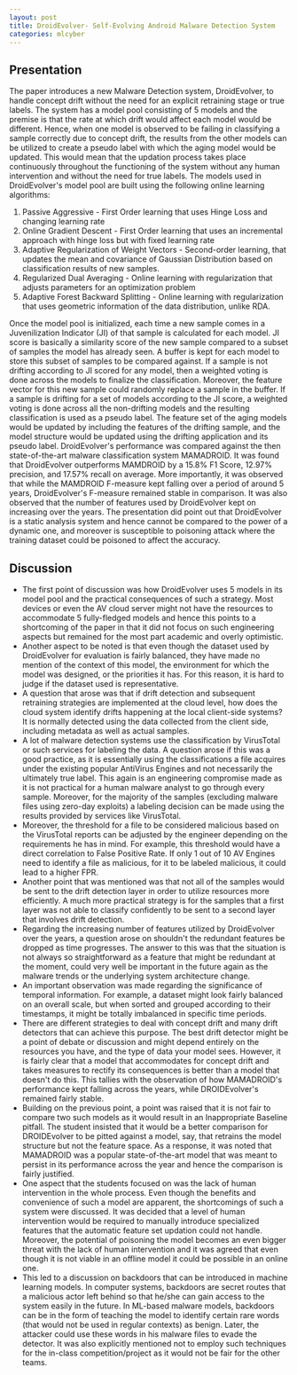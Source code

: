 ```yaml
---
layout: post
title: DroidEvolver- Self-Evolving Android Malware Detection System
categories: mlcyber
---
```


## Presentation
The paper introduces a new Malware Detection system, DroidEvolver, to handle concept drift without the need for an explicit retraining stage or true labels. The system has a model pool consisting of 5 models and the premise is that the rate at which drift would affect each model would be different. Hence, when one model is observed to be failing in classifying a sample correctly due to concept drift, the results from the other models can be utilized to create a pseudo label with which the aging model would be updated. This would mean that the updation process takes place continuously throughout the functioning of the system without any human intervention and without the need for true labels. The models used in DroidEvolver's model pool are built using the following online learning algorithms:
1. Passive Aggressive - First Order learning that uses Hinge Loss and changing learning rate
2. Online Gradient Descent - First Order learning that uses an incremental approach with hinge loss but with fixed learning rate
3. Adaptive Regularization of Weight Vectors - Second-order learning, that updates the mean and covariance of Gaussian Distribution based on classification results of new samples. 
4. Regularized Dual Averaging - Online learning with regularization that adjusts parameters for an optimization problem
5. Adaptive Forest Backward Splitting - Online learning with regularization that uses geometric information of the data distribution, unlike RDA.

Once the model pool is initialized, each time a new sample comes in a Juvenilization Indicator (JI) of that sample is calculated for each model. JI score is basically a similarity score of the new sample compared to a subset of samples the model has already seen. A buffer is kept for each model to store this subset of samples to be compared against. 
If a sample is not drifting according to JI scored for any model, then a weighted voting is done across the models to finalize the classification. Moreover, the feature vector for this new sample could randomly replace a sample in the buffer.
If a sample is drifting for a set of models according to the JI score, a weighted voting is done across all the non-drifting models and the resulting classification is used as a pseudo label. The feature set of the aging models would be updated by including the features of the drifting sample, and the model structure would be updated using the drifting application and its pseudo label.
DroidEvolver's performance was compared against the then state-of-the-art malware classification system MAMADROID. It was found that DroidEvolver outperforms MAMDROID by a 15.8% F1 Score, 12.97% precision, and 17.57% recall on average. More importantly, it was observed that while the MAMDROID F-measure kept falling over a period of around 5 years, DroidEvolver's F-measure remained stable in comparison. It was also observed that the number of features used by DroidEvolver kept on increasing over the years. 
The presentation did point out that DroidEvolver is a static analysis system and hence cannot be compared to the power of a dynamic one, and moreover is susceptible to poisoning attack where the training dataset could be poisoned to affect the accuracy.

## Discussion

* The first point of discussion was how DroidEvolver uses 5 models in its model pool and the practical consequences of such a strategy. Most devices or even the AV cloud server might not have the resources to accommodate 5 fully-fledged models and hence this points to a shortcoming of the paper in that it did not focus on such engineering aspects but remained for the most part academic and overly optimistic. 
* Another aspect to be noted is that even though the dataset used by DroidEvolver for evaluation is fairly balanced, they have made no mention of the context of this model, the environment for which the model was designed, or the priorities it has. For this reason, it is hard to judge if the dataset used is representative.
* A question that arose was that if drift detection and subsequent retraining strategies are implemented at the cloud level, how does the cloud system identify drifts happening at the local client-side systems? It is normally detected using the data collected from the client side, including metadata as well as actual samples.
* A lot of malware detection systems use the classification by VirusTotal or such services for labeling the data. A question arose if this was a good practice, as it is essentially using the classifications a file acquires under the existing popular AntiVirus Engines and not necessarily the ultimately true label. This again is an engineering compromise made as it is not practical for a human malware analyst to go through every sample. Moreover, for the majority of the samples (excluding malware files using zero-day exploits) a labeling decision can be made using the results provided by services like VirusTotal.
* Moreover, the threshold for a file to be considered malicious based on the VirusTotal reports can be adjusted by the engineer depending on the requirements he has in mind. For example, this threshold would have a direct correlation to False Positive Rate. If only 1 out of 10 AV Engines need to identify a file as malicious, for it to be labeled malicious, it could lead to a higher FPR.
* Another point that was mentioned was that not all of the samples would be sent to the drift detection layer in order to utilize resources more efficiently. A much more practical strategy is for the samples that a first layer was not able to classify confidently to be sent to a second layer that involves drift detection.
* Regarding the increasing number of features utilized by DroidEvolver over the years, a question arose on shouldn't the redundant features be dropped as time progresses. The answer to this was that the situation is not always so straightforward as a feature that might be redundant at the moment, could very well be important in the future again as the malware trends or the underlying system architecture change.
* An important observation was made regarding the significance of temporal information. For example, a dataset might look fairly balanced on an overall scale, but when sorted and grouped according to their timestamps, it might be totally imbalanced in specific time periods. 
* There are different strategies to deal with concept drift and many drift detectors that can achieve this purpose. The best drift detector might be a point of debate or discussion and might depend entirely on the resources you have, and the type of data your model sees. However, it is fairly clear that a model that accommodates for concept drift and takes measures to rectify its consequences is better than a model that doesn't do this. This tallies with the observation of how MAMADROID's performance kept falling across the years, while DROIDEvolver's remained fairly stable.
* Building on the previous point, a point was raised that it is not fair to compare two such models as it would result in an Inappropriate Baseline pitfall. The student insisted that it would be a better comparison for DROIDEvolver to be pitted against a model, say, that retrains the model structure but not the feature space. As a response, it was noted that MAMADROID was a popular state-of-the-art model that was meant to persist in its performance across the year and hence the comparison is fairly justified.
* One aspect that the students focused on was the lack of human intervention in the whole process. Even though the benefits and convenience of such a model are apparent, the shortcomings of such a system were discussed. It was decided that a level of human intervention would be required to manually introduce specialized features that the automatic feature set updation could not handle. Moreover, the potential of poisoning the model becomes an even bigger threat with the lack of human intervention and it was agreed that even though it is not viable in an offline model it could be possible in an online one.
* This led to a discussion on backdoors that can be introduced in machine learning models. In computer systems, backdoors are secret routes that a malicious actor left behind so that he/she can gain access to the system easily in the future. In ML-based malware models, backdoors can be in the form of teaching the model to identify certain rare words (that would not be used in regular contexts) as benign. Later, the attacker could use these words in his malware files to evade the detector. It was also explicitly mentioned not to employ such techniques for the in-class competition/project as it would not be fair for the other teams.


